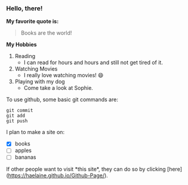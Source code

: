 ### Hello, there! 

**My favorite quote is:**
> Books are the world!

**My Hobbies**
1. Reading
   - I can read for hours and hours and still not get tired of it.
2. Watching Movies
   - I really love watching movies! :smile:
3. Playing with my dog
   - Come take a look at Sophie.

To use github, some basic git commands are: 
```
git commit
git add
git push
```

I plan to make a site on: 
- [x] books
- [ ] apples
- [ ] bananas

If other people want to visit \*this site\*, they can do so by clicking [here] (https://haelaine.github.io/Github-Page/).




